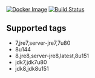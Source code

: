 [![Docker Image](https://img.shields.io/badge/docker%20image-available-green.svg)](https://hub.docker.com/r/bestwu/java/)
[![Build Status](https://travis-ci.org/bestwu/docker-java.svg?branch=master)](https://travis-ci.org/bestwu/docker-java)

## Supported tags

* 7,jre7,server-jre7,7u80
* 8u144
* 8,jre8,server-jre8,latest,8u151
* jdk7,jdk7u80
* jdk8,jdk8u151